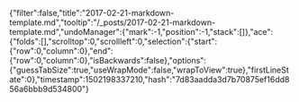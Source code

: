 {"filter":false,"title":"2017-02-21-markdown-template.md","tooltip":"/_posts/2017-02-21-markdown-template.md","undoManager":{"mark":-1,"position":-1,"stack":[]},"ace":{"folds":[],"scrolltop":0,"scrollleft":0,"selection":{"start":{"row":0,"column":0},"end":{"row":0,"column":0},"isBackwards":false},"options":{"guessTabSize":true,"useWrapMode":false,"wrapToView":true},"firstLineState":0},"timestamp":1502198337210,"hash":"7d83aadda3d7b70875ef16dd856a6bbb9d534800"}